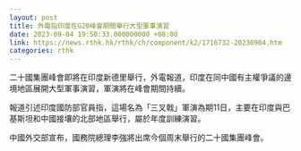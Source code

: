 ```yaml
---
layout: post
title: 外電指印度在G20峰會期間舉行大型軍事演習
date: 2023-09-04 19:50:33.000000000 +08:00
link: https://news.rthk.hk/rthk/ch/component/k2/1716732-20230904.htm
categories: rthk
---
```


二十國集團峰會即將在印度新德里舉行，外電報道，印度在同中國有主權爭議的邊境地區展開大型軍事演習，軍演將在峰會期間持續。

報道引述印度國防部官員指，這場名為「三叉戟」軍演為期11日，主要在印度與巴基斯坦和中國接壤的北部地區舉行，屬於年度訓練演習。

中國外交部宣布，國務院總理李強將出席今個周末舉行的二十國集團峰會。
